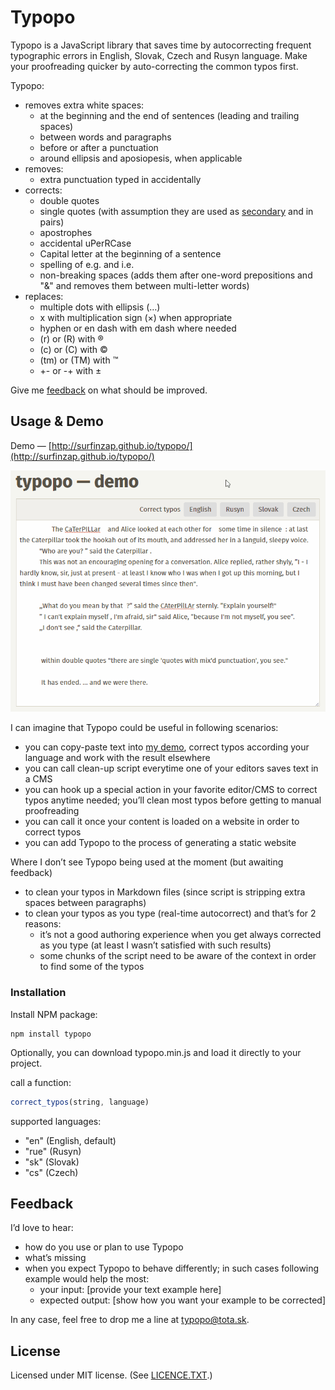 # Typopo

Typopo is a JavaScript library that saves time by autocorrecting frequent typographic errors in English, Slovak, Czech and Rusyn language. Make your proofreading quicker by auto-correcting the common typos first.

Typopo:
* removes extra white spaces:
	* at the beginning and the end of sentences (leading and trailing spaces)
	* between words and paragraphs
	* before or after a punctuation
	* around ellipsis and aposiopesis, when applicable
* removes:
	* extra punctuation typed in accidentally
* corrects:
	* double quotes
	* single quotes (with assumption they are used as [secondary](https://en.wikipedia.org/wiki/Quotation_mark#Summary_table_for_various_languages) and in pairs)
	* apostrophes
	* accidental uPerRCase
	* Capital letter at the beginning of a sentence
	* spelling of e.g. and i.e.
	* non-breaking spaces (adds them after one-word prepositions and "&" and removes them between multi-letter words)
* replaces:
	* multiple dots with ellipsis (…)
	* x with multiplication sign (×) when appropriate
	* hyphen or en dash with em dash where needed
	* (r) or (R) with ®
	* (c) or (C) with ©
	* (tm) or (TM) with ™
	* +- or -+ with ±

Give me [feedback](#feedback) on what should be improved.

## Usage & Demo

Demo — [http://surfinzap.github.io/typopo/](http://surfinzap.github.io/typopo/)

![alt Typopo auto-correct animation](/docs/typopo-demo.gif?raw=true "Typopo auto-correct animation")

I can imagine that Typopo could be useful in following scenarios:
* you can copy-paste text into [my demo](http://surfinzap.github.io/typopo/), correct typos according your language and work with the result elsewhere
* you can call clean-up script everytime one of your editors saves text in a CMS
* you can hook up a special action in your favorite editor/CMS to correct typos anytime needed; youʼll clean most typos before getting to manual proofreading
* you can call it once your content is loaded on a website in order to correct typos
* you can add Typopo to the process of generating a static website

Where I donʼt see Typopo being used at the moment (but awaiting feedback)
* to clean your typos in Markdown files (since script is stripping extra spaces between paragraphs)
* to clean your typos as you type (real-time autocorrect) and thatʼs for 2 reasons:
	* itʼs not a good authoring experience when you get always corrected as you type (at least I wasnʼt satisfied with such results)
	* some chunks of the script need to be aware of the context in order to find some of the typos

### Installation
Install NPM package:

```
npm install typopo
```

Optionally, you can download typopo.min.js and load it directly to your project.

call a function:
```javascript
correct_typos(string, language)
```

supported languages:
* "en" (English, default)
* "rue" (Rusyn)
* "sk" (Slovak)
* "cs" (Czech)



## Feedback
Iʼd love to hear:
* how do you use or plan to use Typopo
* whatʼs missing
* when you expect Typopo to behave differently; in such cases following example would help the most:
	* your input: [provide your text example here]
	* expected output: [show how you want your example to be corrected]

In any case, feel free to drop me a line at <typopo@tota.sk>.

## License
Licensed under MIT license. (See [LICENCE.TXT](//github.com/surfinzap/typopo/blob/master/LICENSE.txt).)
